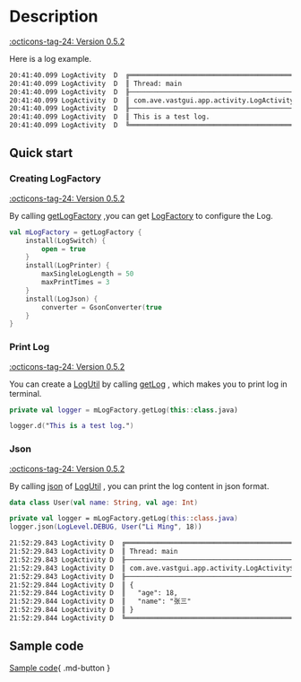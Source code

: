 # Description

[:octicons-tag-24: Version 0.5.2](https://ave.entropy2020.cn/version/VastTools/#052)

Here is a log example.

```xml
20:41:40.099 LogActivity  D  ╔═════════════════════════════════════════════════════════════════════════════
20:41:40.099 LogActivity  D  ║ Thread: main
20:41:40.099 LogActivity  D  ╟─────────────────────────────────────────────────────────────────────────────
20:41:40.099 LogActivity  D  ║ com.ave.vastgui.app.activity.LogActivity$onCreate$2.invoke(LogActivity.kt:44)
20:41:40.099 LogActivity  D  ╟─────────────────────────────────────────────────────────────────────────────
20:41:40.099 LogActivity  D  ║ This is a test log.
20:41:40.099 LogActivity  D  ╚═════════════════════════════════════════════════════════════════════════════
```

## Quick start

### Creating LogFactory

[:octicons-tag-24: Version 0.5.2](https://ave.entropy2020.cn/version/VastTools/#052)

By calling [getLogFactory](https://api.ave.entropy2020.cn/VastTools/com.ave.vastgui.tools.log/get-log-factory.html?query=fun%20getLogFactory(factory:%20LogFactory.()%20-%3E%20Unit):%20LogFactory) ,you can get [LogFactory](https://api.ave.entropy2020.cn/VastTools/com.ave.vastgui.tools.log/-log-factory/index.html) to configure the Log.

```kotlin
val mLogFactory = getLogFactory {
    install(LogSwitch) {
        open = true
    }
    install(LogPrinter) {
        maxSingleLogLength = 50
        maxPrintTimes = 3
    }
    install(LogJson) {
        converter = GsonConverter(true
    }
}
```

### Print Log

[:octicons-tag-24: Version 0.5.2](https://ave.entropy2020.cn/version/VastTools/#052)

You can create a [LogUtil](https://api.ave.entropy2020.cn/VastTools/com.ave.vastgui.tools.log/-log-util/index.html) by calling [getLog](https://api.ave.entropy2020.cn/VastTools/com.ave.vastgui.tools.log/-log-factory/get-log.html?query=fun%20getLog(clazz:%20Class%3C*%3E):%20LogUtil) , which makes you to print log in terminal. 

```kotlin
private val logger = mLogFactory.getLog(this::class.java)

logger.d("This is a test log.")
```

### Json

[:octicons-tag-24: Version 0.5.2](https://ave.entropy2020.cn/version/VastTools/#052)

By calling [json](https://api.ave.entropy2020.cn/VastTools/com.ave.vastgui.tools.log/-log-util/json.html) of [LogUtil](https://api.ave.entropy2020.cn/VastTools/com.ave.vastgui.tools.log/-log-util/index.html) , you can print the log content in json format.

```kotlin
data class User(val name: String, val age: Int)

private val logger = mLogFactory.getLog(this::class.java)
logger.json(LogLevel.DEBUG, User("Li Ming", 18))
```

```xml
21:52:29.843 LogActivity D  ╔═════════════════════════════════════════════════════════════════════════════
21:52:29.843 LogActivity D  ║ Thread: main
21:52:29.843 LogActivity D  ╟─────────────────────────────────────────────────────────────────────────────
21:52:29.843 LogActivity D  ║ com.ave.vastgui.app.activity.LogActivity$onCreate$2.invoke(LogActivity.kt:45)
21:52:29.843 LogActivity D  ╟─────────────────────────────────────────────────────────────────────────────
21:52:29.844 LogActivity D  ║ {
21:52:29.844 LogActivity D  ║   "age": 18,
21:52:29.844 LogActivity D  ║   "name": "张三"
21:52:29.844 LogActivity D  ║ }
21:52:29.844 LogActivity D  ╚═════════════════════════════════════════════════════════════════════════════
```

## Sample code

[Sample code](https://github.com/SakurajimaMaii/Android-Vast-Extension/tree/develop/app/src/main/java/com/ave/vastgui/app/activity/log){ .md-button }
